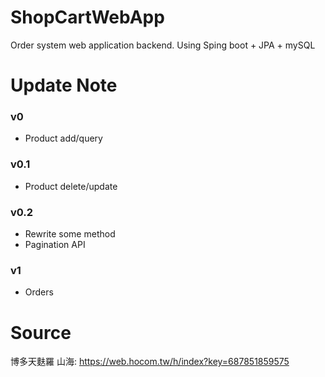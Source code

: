 # ShopCartWebApp
Order system web application backend.
Using Sping boot + JPA + mySQL

# Update Note
### v0 
- Product add/query
### v0.1
- Product delete/update
### v0.2
- Rewrite some method
- Pagination API
### v1
- Orders

# Source
博多天麩羅 山海: https://web.hocom.tw/h/index?key=687851859575